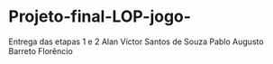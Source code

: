 # Projeto-final-LOP-jogo-
Entrega das etapas 1 e 2
Alan Víctor Santos de Souza
Pablo Augusto Barreto Florêncio
